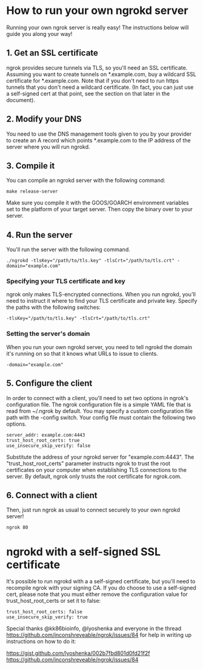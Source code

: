 # How to run your own ngrokd server

Running your own ngrok server is really easy! The instructions below will guide you along your way!

## 1. Get an SSL certificate
ngrok provides secure tunnels via TLS, so you'll need an SSL certificate. Assuming you want to create
tunnels on *.example.com, buy a wildcard SSL certificate for *.example.com. Note that if you
don't need to run https tunnels that you don't need a wildcard certificate. (In fact, you can
just use a self-signed cert at that point, see the section on that later in the document).

## 2. Modify your DNS
You need to use the DNS management tools given to you by your provider to create an A
record which points *.example.com to the IP address of the server where you will run ngrokd.

## 3. Compile it
You can compile an ngrokd server with the following command:

	make release-server

Make sure you compile it with the GOOS/GOARCH environment variables set to the platform of
your target server. Then copy the binary over to your server.

## 4. Run the server
You'll run the server with the following command.


	./ngrokd -tlsKey="/path/to/tls.key" -tlsCrt="/path/to/tls.crt" -domain="example.com"

### Specifying your TLS certificate and key
ngrok only makes TLS-encrypted connections. When you run ngrokd, you'll need to instruct it
where to find your TLS certificate and private key. Specify the paths with the following switches:

    -tlsKey="/path/to/tls.key" -tlsCrt="/path/to/tls.crt"

### Setting the server's domain
When you run your own ngrokd server, you need to tell ngrokd the domain it's running on so that it
knows what URLs to issue to clients.

    -domain="example.com"

## 5. Configure the client
In order to connect with a client, you'll need to set two options in ngrok's configuration file.
The ngrok configuration file is a simple YAML file that is read from ~/.ngrok by default. You may specify
a custom configuration file path with the -config switch. Your config file must contain the following two
options.

    server_addr: example.com:4443
    trust_host_root_certs: true
    use_insecure_skip_verify: false

Substitute the address of your ngrokd server for "example.com:4443". The "trust_host_root_certs" parameter instructs
ngrok to trust the root certificates on your computer when establishing TLS connections to the server. By default, ngrok
only trusts the root certificate for ngrok.com.

## 6. Connect with a client
Then, just run ngrok as usual to connect securely to your own ngrokd server!

	ngrok 80

# ngrokd with a self-signed SSL certificate
It's possible to run ngrokd with a a self-signed certificate, but you'll need to recompile ngrok with your signing CA.
If you do choose to use a self-signed cert, please note that you must either remove the configuration value for
trust_host_root_certs or set it to false:

    trust_host_root_certs: false
    use_insecure_skip_verify: true

Special thanks @kk86bioinfo, @lyoshenka and everyone in the thread https://github.com/inconshreveable/ngrok/issues/84 for help in writing up instructions on how to do it:

https://gist.github.com/lyoshenka/002b7fbd801d0fd21f2f
https://github.com/inconshreveable/ngrok/issues/84

